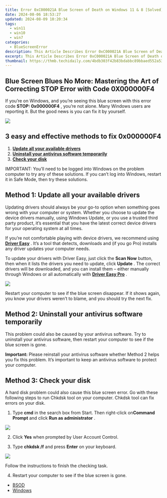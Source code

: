 ```yaml
---
title: Error 0xC000021A Blue Screen of Death on Windows 11 & 8 [Solved]
date: 2024-08-06 18:53:27
updated: 2024-08-09 10:20:34
tags:
  - win11
  - win10
  - win7
categories:
  - BlueScreenError
description: This Article Describes Error 0xC000021A Blue Screen of Death on Windows 11 & 8 [Solved]
excerpt: This Article Describes Error 0xC000021A Blue Screen of Death on Windows 11 & 8 [Solved]
thumbnail: https://thmb.techidaily.com/4bdb303f42b83bdabbc89bbaed552a530d980933768bd910a7c15106cfbf73fe.png
---
```


## Blue Screen Blues No More: Mastering the Art of Correcting STOP Error with Code 0X000000F4

If you’re on Windows, and you’re seeing this blue screen with this error code **STOP: 0x000000F4** , you’re not alone. Many Windows users are reporting it. But the good news is you can fix it by yourself.

![](https://images.drivereasy.com/wp-content/uploads/2017/10/img_59db357b3699e.jpg)

## 3 easy and effective methods to fix 0x000000F4

1. **[Update all your available drivers](https://tools.techidaily.com/drivereasy/download/)**
2. **[Uninstall your antivirus software temporarily](https://tools.techidaily.com/drivereasy/download/)**
3. **[Check your disk](https://tools.techidaily.com/drivereasy/download/)**

 IMPORTANT: You’ll need to be logged into Windows on the problem computer to try any of these solutions. If you can’t log into Windows, restart it in Safe Mode, then try these solutions.

## Method 1: Update all your available drivers

 Updating drivers should always be your go-to option when something goes wrong with your computer or system. Whether you choose to update the device drivers manually, using Windows Update, or you use a trusted third party product, it’s essential that you have the latest correct device drivers for your operating system at all times.

 If you’re not comfortable playing with device drivers, we recommend using [**Driver Easy**](https://tools.techidaily.com/drivereasy/download/) . It’s a tool that detects, downloads and (if you go Pro) installs any driver updates your computer needs.

 To update your drivers with Driver Easy, just click the **Scan Now**   button, then when it lists the drivers you need to update, click **Update** . The correct drivers will be downloaded, and you can install them – either manually through Windows or all automatically with [**Driver Easy Pro**](https://tools.techidaily.com/drivereasy/download/) .

![](https://images.drivereasy.com/wp-content/uploads/2017/08/img_599a5be1336da.jpg)

 Restart your computer to see if the blue screen disappear. If it shows again, you know your drivers weren’t to blame, and you should try the next fix.

##  Method 2: Uninstall your antivirus software temporarily

 This problem could also be caused by your antivirus software. Try to uninstall your antivirus software, then restart your computer to see if the blue screen is gone.

**Important:**  Please reinstall your antivirus software whether Method 2 helps you fix this problem. It’s important to keep an antivirus software to protect your computer.

## Method 3: Check your disk

 A hard disk problem could also cause this blue screen error. Go with these following steps to run Chkdsk tool on your computer. Chkdsk tool can fix errors on your disk.

 1) Type **cmd**  in the search box from Start. Then right-click on**Command Prompt**  and click **Run as administrator** .

![](https://images.drivereasy.com/wp-content/uploads/2017/10/img_59db475dd7b40.png)

 2) Click **Yes**  when prompted by User Account Control.

 3) Type **chkdsk /f**  and press **Enter**  on your keyboard.

![](https://images.drivereasy.com/wp-content/uploads/2017/10/img_59db47077b1d2.png)

Follow the instructions to finish the checking task.

4) Restart your computer to see if the blue screen is gone.

* [BSOD](https://tools.techidaily.com/drivereasy/download/)
* [Windows](https://tools.techidaily.com/drivereasy/download/)

<ins class="adsbygoogle"
     style="display:block"
     data-ad-format="autorelaxed"
     data-ad-client="ca-pub-7571918770474297"
     data-ad-slot="1223367746"></ins>



<ins class="adsbygoogle"
     style="display:block"
     data-ad-client="ca-pub-7571918770474297"
     data-ad-slot="8358498916"
     data-ad-format="auto"
     data-full-width-responsive="true"></ins>
